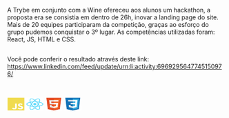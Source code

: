 A Trybe em conjunto com a Wine ofereceu aos alunos um hackathon, a proposta era se consistia em dentro de 26h, inovar a landing page do site.
Mais de 20 equipes participaram da competição, graças ao esforço do grupo pudemos conquistar o 3º lugar.
As competências utilizadas foram: React, JS, HTML e CSS.

##
 
Você pode conferir o resultado através deste link: https://www.linkedin.com/feed/update/urn:li:activity:6969295647745150976/

##

<div style="display: inline_block"><br>
  <img align="center" alt="Niko-Js" height="30" width="40" src="https://raw.githubusercontent.com/devicons/devicon/master/icons/javascript/javascript-plain.svg">
  <img align="center" alt="Niko-React" height="30" width="40" src="https://raw.githubusercontent.com/devicons/devicon/master/icons/react/react-original.svg">
  <img align="center" alt="Niko-HTML" height="30" width="40" src="https://raw.githubusercontent.com/devicons/devicon/master/icons/html5/html5-original.svg">
  <img align="center" alt="Niko-CSS" height="30" width="40" src="https://raw.githubusercontent.com/devicons/devicon/master/icons/css3/css3-original.svg">
</div>
